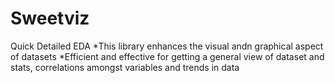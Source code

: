 # Sweetviz
Quick Detailed EDA
*This library enhances the visual andn graphical aspect of datasets
*Efficient and effective for getting a general view of dataset and stats, correlations amongst variables and trends in data
